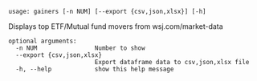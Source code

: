 ```
usage: gainers [-n NUM] [--export {csv,json,xlsx}] [-h]
```

Displays top ETF/Mutual fund movers from wsj.com/market-data

```
optional arguments:
  -n NUM                Number to show
  --export {csv,json,xlsx}
                        Export dataframe data to csv,json,xlsx file
  -h, --help            show this help message
```
